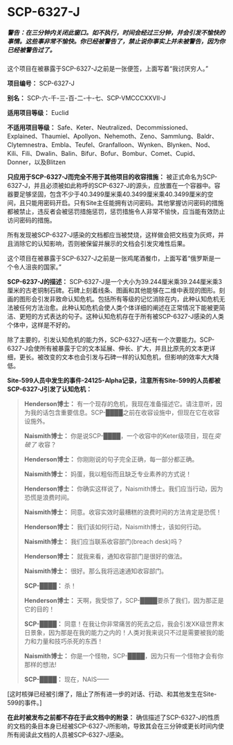 # SCP-6327-J
                        


##### 警告：在三分钟内关闭此窗口。如不执行，时间会经过三分钟，并会引发不愉快的事情。这些事非常不愉快。你已经被警告了，禁止说你事实上并未被警告，因为你已经被警告过了。



这个项目在被暴露于SCP-6327-J之前是一张便签，上面写着“我讨厌穷人。”



**项目编号：** SCP-6327-J

**别名：** SCP-六-千-三-百-二-十-七、SCP-VMCCCXXVII-J

**适用项目等级：** Euclid

**不适用项目等级：** Safe、Keter、Neutralized、Decommissioned、Explained、Thaumiel、Apollyon、Nehemoth、Zeno、Sammlung、Baldr、Clytemnestra、Embla、Teufel、Granfalloon、Wynken、Blynken、Nod、Kili、Fili、Dwalin、Balin、Bifur、Bofur、Bombur、Comet、Cupid、Donner，以及Blitzen

**只应用于SCP-6327-J而完全不用于其他项目的收容措施：** 被正式命名为SCP-6327-J，并且必须被如此称呼的SCP-6327-J的源头，应放置在一个容器中。容器要足够坚固，包含不少于40.3499厘米乘40.3499厘米乘40.3499厘米的空间，且只能用密码开启。只有Site主任能拥有访问密码。其他掌握访问密码的措施都被禁止，违反者会被惩罚措施惩罚，惩罚措施令人非常不愉快，应当能有效防止访问密码的措施。

所有发现被SCP-6327-J感染的文档都应当被焚烧，这样做会把文档变为灰烬，并且消除它的认知影响，否则被保留并展示的文档会引发灾难性后果。



这个项目在被暴露于SCP-6327-J之前是一张鸡尾酒餐巾，上面写着“俄罗斯是一个令人沮丧的国家。”



**SCP-6237-J的描述：** SCP-6327-J是一个大小为39.244厘米乘39.244厘米乘3厘米的古老铜制石碑。石碑上刻着线条、图画和其他能够在二维中表现的图形。刻画的图形会引发非致命认知危机。包括所有等级的记忆消除在内，此种认知危机无法被任何方法治愈。此种认知危机会使人类个体详细的阐述在正常情况下能被更简洁、更短的方式表达的句子。这种认知危机存在于所有被SCP-6327-J感染的人类个体中，这样是不好的。

除了主要的，引发认知危机的能力外，SCP-6327-J还有一个次要能力。SCP-6327-J会使所有被暴露于它的文本延展、伸长、扩大，并且比原先的文本更详细，更长。被改变的文本也会引发与石碑一样的认知危机，但影响的效率大大降低。

**Site-599人员中发生的事件-24125-Alpha记录，注意所有Site-599的人员都被SCP-6327-J引发了认知危机：** 


> **Henderson博士：** 有一个现存的危机，我现在准备描述它。请注意听，因为我的话包含重要信息。SCP-████之前在收容设施中，但现在它在收容设施外。
> 
> **Naismith博士：** 你是说SCP-████，一个收容中的Keter级项目，现在*突破了* 收容？
> 
> **Henderson博士：** 你刚刚说的句子完全正确，每一部分都正确。
> 
> **Naismith博士：** 妈蛋，我以粗俗而且缺乏专业素养的方式说！
> 
> **Henderson博士：** 你确实这样说了，Naismith博士。我们应当行动，因为恐慌是浪费时间。
> 
> **Naismith博士：** 同意。收容实效时最糟糕的浪费时间的方法肯定是恐慌！
> 
> **Henderson博士：** 我们该如何行动，Naismith博士，该如何行动。
> 
> **Naismith博士：** 我们应当联系收容部门(breach desk)吗？
> 
> **Henderson博士：** 就我来看，通知收容部门是很好的做法。
> 
> **Naismith博士：** 很好。那么我将迅速通知收容部门。
> 
> **SCP-████：** 杀！
> 
> **Henderson博士：** 天啊，我受惊了，SCP-████要杀了我们，因为那正是它的目的！
> 
> **SCP-████：** 同意！在我让你非常痛苦的死去之后，我会引发XK级世界末日景象，因为那是在我的能力之内的！人类对我来说只不过是需要被我的能力和力量和技巧杀死的东西！
> 
> **Naismith博士：** 你是一个怪物，SCP-████，因为只有一个怪物才会有你那样的想法!
> 
> **SCP-████：** 现在，NAIS——

[这时核弹已经被引爆了，阻止了所有进一步的对话、行动、和其他发生在Site-599的事件。]
> 

**在此时被发布之前都不存在于此文档中的附录：** 确信描述了SCP-6327-J的性质的文档的条目本身已经被SCP-6327-J所影响，导致其会在三分钟或更长时间内使所有阅读此文档的人员被SCP-6327-J感染。



                    
